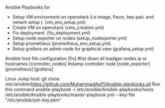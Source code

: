 Ansible Playbooks for
- Setup VM environment on openstack (i.e image, flavor, key-pair, and netwrk setup ). (vm_env_setup.yml)
- Create VM on openstack (vms_creation.yml)
- Fio deployment. (fio_deployment.yml)
- Setup node exporter on nodes (setup_nodexporter.yml)
- Setup prometheus (prometheus_env_setup.yml)
- Setup grafana on admin node for graphical view (grafana_setup.yml)


Ansible host file configuration
[fio]
#list down all loadgen nodes ip or hostnames
[controller_nodes]
#stamp controller node
[node_exporter]
[prometheus]
[grafana]

Linux Jump host:
git clone /etc/ansible/https://github.com/MuhammadAsif1/Ansible-playbooks.git
Run this command 
ansible-playbook -i /etc/ansible/Ansible-playbooks/hosts /etc/ansible/Ansible-playbooks/master-playbook.yml --key-file "/etc/ansible/ssh-key.pem"

